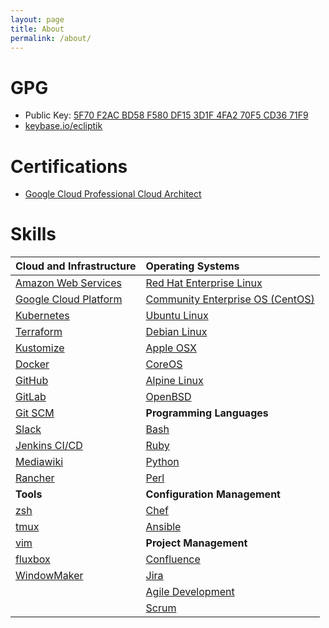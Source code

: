 ```yaml
---
layout: page
title: About
permalink: /about/
---
```


# GPG
- Public Key: [5F70 F2AC BD58 F580 DF15  3D1F 4FA2 70F5 CD36 71F9](https://keybase.io/ecliptik/pgp_keys.asc?fingerprint=5f70f2acbd58f580df153d1f4fa270f5cd3671f9)
- [keybase.io/ecliptik](https://keybase.io/ecliptik)

# Certifications
- [Google Cloud Professional Cloud Architect](https://www.credential.net/7d6a6c1c-5355-4324-9165-f12bb06c37c2)

# Skills

| **Cloud and Infrastructure** | **Operating Systems** |
| :---| :--- |
| [Amazon Web Services](https://aws.amazon.com/) | [Red Hat Enterprise Linux](https://www.redhat.com/en/technologies/linux-platforms/enterprise-linux) |
| [Google Cloud Platform](https://cloud.google.com/) | [Community Enterprise OS \(CentOS\)](https://www.centos.org/) |
| [Kubernetes](https://kubernetes.io) | [Ubuntu Linux](https://www.ubuntu.com/) |
| [Terraform](https://www.terraform.io/) | [Debian Linux](https://www.debian.org/) |
| [Kustomize](https://kustomize.io/) | [Apple OSX](https://www.apple.com/osx/) |
| [Docker](https://www.docker.com) | [CoreOS](https://coreos.com/) |
| [GitHub](https://www.github.com/) | [Alpine Linux](https://www.alpinelinux.org/) |
| [GitLab](https://www.gitlab.com/) |[OpenBSD](https://www.openbsd.org/) |
| [Git SCM](https://git-scm.com/) | **Programming Languages** |
| [Slack](https://www.slack.com/) | [Bash](https://www.gnu.org/software/bash/) |
| [Jenkins CI/CD](https://jenkins-ci.org/) | [Ruby](https://www.ruby-lang.org/en/) |
| [Mediawiki](https://www.mediawiki.org/wiki/MediaWiki) | [Python](https://www.python.org/) |
| [Rancher](https://rancher.com/) | [Perl](https://www.perl.org/) |
| **Tools** | **Configuration Management** |
| [zsh](https://www.zsh.org/) | [Chef](https://www.chef.io/) |
| [tmux](https://github.com/tmux/tmux) | [Ansible](https://www.ansible.com/) |
| [vim](https://www.vim.org/) | **Project Management** |
| [fluxbox](http://fluxbox.org/) | [Confluence](https://www.atlassian.com/software/confluence) |
| [WindowMaker](https://www.windowmaker.org/) | [Jira](https://www.atlassian.com/software/jira) |
| | [Agile Development](http://www.agilemanifesto.org/) |
| | [Scrum](https://en.wikipedia.org/wiki/Scrum_(software_development)) |
